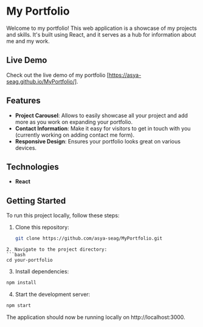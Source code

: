 # My Portfolio

Welcome to my portfolio! This web application is a showcase of my projects and skills. It's built using React, and it serves as a hub for information about me and my work.


## Live Demo

Check out the live demo of my portfolio [https://asya-seag.github.io/MyPortfolio/].

## Features

- **Project Carousel**: Allows to easily showcase all your project and add more as you work on expanding your portfolio.
- **Contact Information**: Make it easy for visitors to get in touch with you (currently working on adding contact me form).
- **Responsive Design**: Ensures your portfolio looks great on various devices.

## Technologies

- **React**


## Getting Started

To run this project locally, follow these steps:

1. Clone this repository:

   ```bash
   git clone https://github.com/asya-seag/MyPortfolio.git
  ```
2. Navigate to the project directory:
  ```bash
  cd your-portfolio
  ```

3. Install dependencies:
  ```bash
  npm install
  ```

4. Start the development server:
  ```bash
  npm start
  ```
  
  The application should now be running locally on http://localhost:3000.









